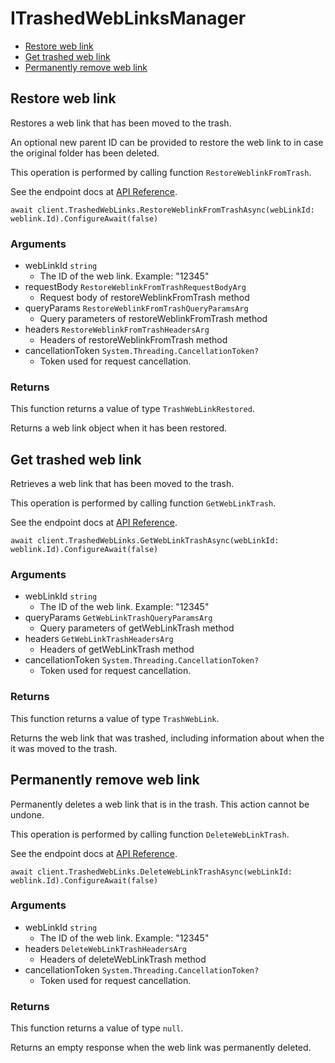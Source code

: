 # ITrashedWebLinksManager


- [Restore web link](#restore-web-link)
- [Get trashed web link](#get-trashed-web-link)
- [Permanently remove web link](#permanently-remove-web-link)

## Restore web link

Restores a web link that has been moved to the trash.

An optional new parent ID can be provided to restore the  web link to in case
the original folder has been deleted.

This operation is performed by calling function `RestoreWeblinkFromTrash`.

See the endpoint docs at
[API Reference](https://developer.box.com/reference/post-web-links-id/).

<!-- sample post_web_links_id -->
```
await client.TrashedWebLinks.RestoreWeblinkFromTrashAsync(webLinkId: weblink.Id).ConfigureAwait(false)
```

### Arguments

- webLinkId `string`
  - The ID of the web link. Example: "12345"
- requestBody `RestoreWeblinkFromTrashRequestBodyArg`
  - Request body of restoreWeblinkFromTrash method
- queryParams `RestoreWeblinkFromTrashQueryParamsArg`
  - Query parameters of restoreWeblinkFromTrash method
- headers `RestoreWeblinkFromTrashHeadersArg`
  - Headers of restoreWeblinkFromTrash method
- cancellationToken `System.Threading.CancellationToken?`
  - Token used for request cancellation.


### Returns

This function returns a value of type `TrashWebLinkRestored`.

Returns a web link object when it has been restored.


## Get trashed web link

Retrieves a web link that has been moved to the trash.

This operation is performed by calling function `GetWebLinkTrash`.

See the endpoint docs at
[API Reference](https://developer.box.com/reference/get-web-links-id-trash/).

<!-- sample get_web_links_id_trash -->
```
await client.TrashedWebLinks.GetWebLinkTrashAsync(webLinkId: weblink.Id).ConfigureAwait(false)
```

### Arguments

- webLinkId `string`
  - The ID of the web link. Example: "12345"
- queryParams `GetWebLinkTrashQueryParamsArg`
  - Query parameters of getWebLinkTrash method
- headers `GetWebLinkTrashHeadersArg`
  - Headers of getWebLinkTrash method
- cancellationToken `System.Threading.CancellationToken?`
  - Token used for request cancellation.


### Returns

This function returns a value of type `TrashWebLink`.

Returns the web link that was trashed,
including information about when the it
was moved to the trash.


## Permanently remove web link

Permanently deletes a web link that is in the trash.
This action cannot be undone.

This operation is performed by calling function `DeleteWebLinkTrash`.

See the endpoint docs at
[API Reference](https://developer.box.com/reference/delete-web-links-id-trash/).

<!-- sample delete_web_links_id_trash -->
```
await client.TrashedWebLinks.DeleteWebLinkTrashAsync(webLinkId: weblink.Id).ConfigureAwait(false)
```

### Arguments

- webLinkId `string`
  - The ID of the web link. Example: "12345"
- headers `DeleteWebLinkTrashHeadersArg`
  - Headers of deleteWebLinkTrash method
- cancellationToken `System.Threading.CancellationToken?`
  - Token used for request cancellation.


### Returns

This function returns a value of type `null`.

Returns an empty response when the web link was
permanently deleted.


